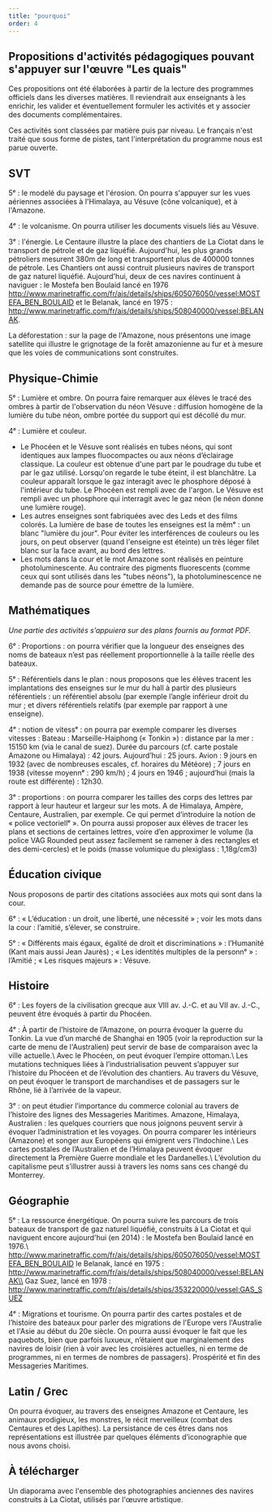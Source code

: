 ```yaml
---
title: "pourquoi"
order: 4
---
```


Propositions d'activités pédagogiques pouvant s'appuyer sur l'œuvre "Les quais"
-------------------------------------------------------------------------------

Ces propositions ont été élaborées à partir de la lecture des programmes officiels dans les diverses matières. Il reviendrait aux enseignants à les enrichir, les valider et éventuellement formuler les activités et y associer des documents complémentaires.

Ces activités sont classées par matière puis par niveau. Le français n'est traité que sous forme de pistes, tant l'interprétation du programme nous est parue ouverte.

SVT
-------

5ᵉ&nbsp;: le modelé du paysage et l'érosion. On pourra s'appuyer sur les vues aériennes associées à l'Himalaya, au Vésuve (cône volcanique), et à l'Amazone.

4ᵉ&nbsp;: le volcanisme. On pourra utiliser les documents visuels liés au Vésuve.

3ᵉ&nbsp;: l'énergie. Le Centaure illustre la place des chantiers de La Ciotat dans le transport de pétrole et de gaz liquéfié. Aujourd'hui, les plus grands pétroliers mesurent 380m de long et transportent plus de 400000 tonnes de pétrole. Les Chantiers ont aussi contruit plusieurs navires de transport de gaz naturel liquéfié. Aujourd'hui, deux de ces navires continuent à naviguer&nbsp;: le Mostefa ben Boulaid lancé en 1976
http://www.marinetraffic.com/fr/ais/details/ships/605076050/vessel:MOSTEFA_BEN_BOULAID
et le Belanak, lancé en 1975&nbsp;: http://www.marinetraffic.com/fr/ais/details/ships/508040000/vessel:BELANAK.

La déforestation&nbsp;: sur la page de l'Amazone, nous présentons une image satellite qui illustre le grignotage de la forêt amazonienne au fur et à mesure que les voies de communications sont construites.

Physique-Chimie
-----------------

5ᵉ&nbsp;: Lumière et ombre. On pourra faire remarquer aux élèves le tracé des ombres à partir de l'observation du néon Vésuve : diffusion homogène de la lumière du tube néon, ombre portée du support qui est décollé du mur.

4ᵉ&nbsp;: Lumière et couleur.

- Le Phocéen et le Vésuve sont réalisés en tubes néons, qui sont identiques aux lampes fluocompactes ou aux néons d’éclairage classique. La couleur est obtenue d'une part par le poudrage du tube et par le gaz utilisé. Lorsqu'on regarde le tube éteint, il est blanchâtre. La couleur apparaît lorsque le gaz interagit avec le phosphore déposé à l'intérieur du tube. Le Phocéen est rempli avec de l'argon. Le Vésuve est rempli avec un phosphore qui interragit avec le gaz néon (le néon donne une lumière rouge).
- Les autres enseignes sont fabriquées avec des Leds et des films colorés. La lumière de base de toutes les enseignes est la mêmᵉ&nbsp;: un blanc "lumière du jour". Pour éviter les interférences de couleurs ou les jours, on peut observer (quand l'enseigne est éteinte) un très léger filet blanc sur la face avant, au bord des lettres.
- Les mots dans la cour et le mot Amazone sont réalisés en peinture photoluminescente. Au contraire des pigments fluorescents (comme ceux qui sont utilisés dans les "tubes néons"), la photoluminescence ne demande pas de source pour émettre de la lumière.


Mathématiques
---------------

_Une partie des activités s’appuiera sur des plans fournis au format PDF._

6ᵉ&nbsp;: Proportions&nbsp;: on pourra vérifier que la longueur des enseignes des noms de bateaux n’est pas réellement proportionnelle à la taille réelle des bateaux.

5ᵉ&nbsp;: Référentiels dans le plan&nbsp;: nous proposons que les élèves tracent les implantations des enseignes sur le mur du hall à partir des plusieurs référentiels&nbsp;: un référentiel absolu (par exemple l’angle inférieur droit du mur&nbsp;; et divers référentiels relatifs (par exemple par rapport à une enseigne).

4ᵉ&nbsp;: notion de vitessᵉ&nbsp;: on pourra par exemple comparer les diverses vitesses&nbsp;:
Bateau&nbsp;: Marseille-Haiphong (« Tonkin »)&nbsp;: distance par la mer&nbsp;: 15150 km (via le canal de suez). Durée du parcours (cf. carte postale Amazone ou Himalaya)&nbsp;: 42 jours. Aujourd’hui&nbsp;: 25 jours.
Avion&nbsp;: 9 jours en 1932 (avec de nombreuses escales, cf. horaires du Météore)&nbsp;; 7 jours en 1938 (vitesse moyennᵉ&nbsp;: 290&nbsp;km/h)&nbsp;; 4&nbsp;jours en 1946&nbsp;; aujourd’hui (mais la route est différente)&nbsp;: 12h30.

3ᵉ&nbsp;: proportions&nbsp;: on pourra comparer les tailles des corps des lettres par rapport à leur hauteur et largeur sur les mots. A de Himalaya, Ampère, Centaure, Australien, par exemple. Ce qui permet d’introduire la notion de «&nbsp;police vectoriellᵉ&nbsp;».
On pourra aussi proposer aux élèves de tracer les plans et sections de certaines lettres, voire d’en approximer le volume (la police VAG Rounded peut assez facilement se ramener à des rectangles et des demi-cercles) et le poids (masse volumique du plexiglass&nbsp;: 1,18g/cm3)

Éducation civique
--------------------

Nous proposons de partir des citations associées aux mots qui sont dans la cour.

6ᵉ&nbsp;: «&nbsp;L’éducation&nbsp;: un droit, une liberté, une nécessité&nbsp;»&nbsp;; voir les mots dans la cour&nbsp;: l’amitié, s’élever, se construire.

5ᵉ&nbsp;: «&nbsp;Différents mais égaux, égalité de droit et discriminations&nbsp;»&nbsp;: l’Humanité (Kant mais aussi Jean Jaurès) ; « Les identités multiples de la personnᵉ&nbsp;»&nbsp;: l’Amitié ; «&nbsp;Les risques majeurs&nbsp;»&nbsp;: Vésuve.

Histoire
------------

6ᵉ&nbsp;: Les foyers de la civilisation grecque aux VIII av. J.-C. et au VII av. J.-C., peuvent être évoqués à partir du Phocéen.

4ᵉ&nbsp;: À partir de l’histoire de l’Amazone, on pourra évoquer la guerre du Tonkin. La vue d’un marché de Shanghai en 1905 (voir la reproduction sur la carte de menu de l'Australien) peut servir de base de comparaison avec la ville actuelle.\\
Avec le Phocéen, on peut évoquer l’empire ottoman.\\
Les mutations techniques liées à l’industrialisation peuvent s’appuyer sur l’histoire du Phocéen et de l’évolution des chantiers. Au travers du Vésuve, on peut évoquer le transport de marchandises et de passagers sur le Rhône, lié à l’arrivée de la vapeur.

3ᵉ&nbsp;: on peut étudier l’importance du commerce colonial au travers de l’histoire des lignes des Messageries Maritimes. Amazone, Himalaya, Australien&nbsp;: les quelques courriers que nous joignons peuvent servir à évoquer l’administration et les voyages. On pourra comparer les intérieurs (Amazone) et songer aux Européens qui émigrent vers l’Indochine.\\
Les cartes postales de l’Australien et de l’Himalaya peuvent évoquer directement la Première Guerre mondiale et les Dardanelles.\\
L’évolution du capitalisme peut s’illustrer aussi à travers les noms sans ces changé du Monterrey.

Géographie
-------------

5ᵉ&nbsp;: La ressource énergétique. On pourra suivre les parcours de trois bateaux de transport de gaz naturel liquéfié, construits à La Ciotat et qui naviguent encore aujourd'hui (en 2014) : le Mostefa ben Boulaid lancé en 1976.\\
http://www.marinetraffic.com/fr/ais/details/ships/605076050/vessel:MOSTEFA_BEN_BOULAID
le Belanak, lancé en 1975&nbsp;: http://www.marinetraffic.com/fr/ais/details/ships/508040000/vessel:BELANAK\\
Gaz Suez, lancé en 1978&nbsp;: http://www.marinetraffic.com/fr/ais/details/ships/353220000/vessel:GAS_SUEZ

4ᵉ&nbsp;: Migrations et tourisme. On pourra partir des cartes postales et de l’histoire des bateaux pour parler des migrations de l'Europe vers l'Australie et l'Asie au début du 20e siècle. On pourra aussi évoquer le fait que les paquebots, bien que parfois luxueux, n’étaient que marginalement des navires de loisir (rien à voir avec les croisières actuelles, ni en terme de programmes, ni en termes de nombres de passagers). Prospérité et fin des Messageries Maritimes.

Latin / Grec
---------------

On pourra évoquer, au travers des enseignes Amazone et Centaure, les animaux prodigieux, les monstres, le récit merveilleux (combat des Centaures et des Lapithes). La persistance de ces êtres dans nos représentations est illustrée par quelques éléments d’iconographie que nous avons choisi.

À télécharger
------------------
Un diaporama avec l'ensemble des photographies anciennes des navires construits à La Ciotat, utilisés par l'œuvre artistique.


